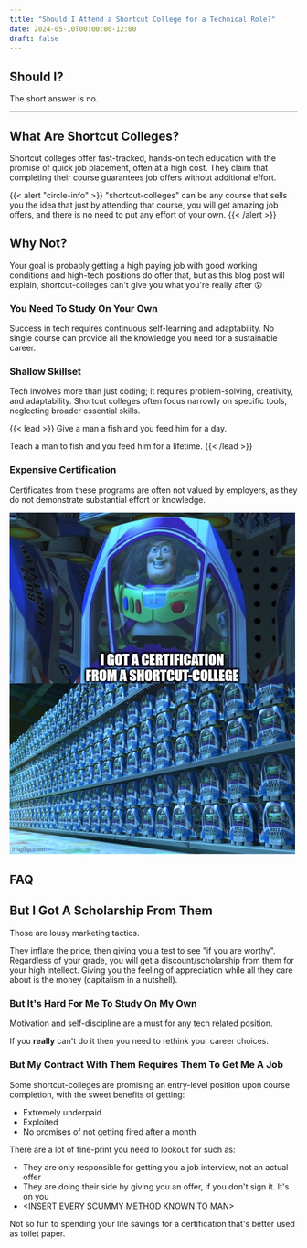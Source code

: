 ```yaml
---
title: "Should I Attend a Shortcut College for a Technical Role?"
date: 2024-05-10T00:00:00-12:00
draft: false
---
```


## Should I?
The short answer is no.

---

## What Are Shortcut Colleges?
Shortcut colleges offer fast-tracked, hands-on tech education with the promise of quick job placement, often at a high cost. They claim that completing their course guarantees job offers without additional effort.

{{< alert "circle-info" >}}
"shortcut-colleges" can be any course that sells you the idea that just by attending that course, you will get amazing job offers, and there is no need to put any effort of your own.
{{< /alert >}}

## Why Not?
Your goal is probably getting a high paying job with good working conditions and high-tech positions do offer that, but as this blog post will explain, shortcut-colleges can't give you what you're really after 😮

### You Need To Study On Your Own
Success in tech requires continuous self-learning and adaptability. No single course can provide all the knowledge you need for a sustainable career.

### Shallow Skillset
Tech involves more than just coding; it requires problem-solving, creativity, and adaptability. Shortcut colleges often focus narrowly on specific tools, neglecting broader essential skills.

{{< lead >}}
Give a man a fish and you feed him for a day.

Teach a man to fish and you feed him for a lifetime.
{{< /lead >}}

### Expensive Certification
Certificates from these programs are often not valued by employers, as they do not demonstrate substantial effort or knowledge.

![Buzz Lightyear Clones](img/buzz_lightyear_clones_i_got_certification_from_shortcut_college.jpg)

## FAQ
## But I Got A Scholarship From Them
Those are lousy marketing tactics.

They inflate the price, then giving you a test to see "if you are worthy". Regardless of your grade, you will get a discount/scholarship from them for your high intellect. Giving you the feeling of appreciation while all they care about is the money (capitalism in a nutshell).

### But It's Hard For Me To Study On My Own
Motivation and self-discipline are a must for any tech related position.

If you **really** can't do it then you need to rethink your career choices.

### But My Contract With Them Requires Them To Get Me A Job
Some shortcut-colleges are promising an entry-level position upon course completion, with the sweet benefits of getting:

- Extremely underpaid
- Exploited
- No promises of not getting fired after a month

There are a lot of fine-print you need to lookout for such as:

- They are only responsible for getting you a job interview, not an actual offer 
- They are doing their side by giving you an offer, if you don't sign it. It's on you
- \<INSERT EVERY SCUMMY METHOD KNOWN TO MAN\>

Not so fun to spending your life savings for a certification that's better used as toilet paper.
